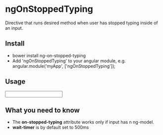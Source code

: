 # ngOnStoppedTyping
Directive that runs desired method when user has stopped typing inside of an input.

Install
-
* bower install ng-on-stopped-typing
* Add 'ngOnStoppedTyping' to your angular module, e.g. angular.module('myApp', ['ngOnStoppedTyping']);

Usage
-
<input ng-model="myModel" on-stopped-typing="doSomething()" wait-timer="800"/>

What you need to know
-
* The **on-stopped-typing** attribute works only if input has n ng-model.
* **wait-timer** is by default set to 500ms
